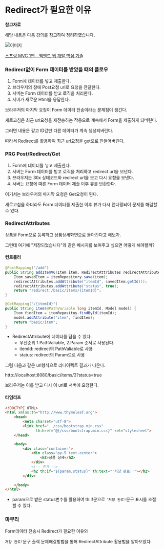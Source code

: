 # Redirect가 필요한 이유

**참고자료**

해당 내용은 다음 강의를 참고하여 정리하였습니다.

![이미지](https://cdn.inflearn.com/public/courses/326674/cover/4657d793-56a4-42f3-9d44-dc88d125a49e)

[스프링 MVC 1편 - 백엔드 웹 개발 핵심 기술](https://www.inflearn.com/course/%EC%8A%A4%ED%94%84%EB%A7%81-mvc-1/dashboard)





### Redirect없이 Form 데이터를 받았을 떄의 플로우

1. Form에 데이터를 넣고 제출한다.
2. 브라우저의 창에 Post요청 url로 요청을 전달한다.
3. 서버는 Form 데이터를 받고 로직을 처리한다.
4. 서버가 새로운 Html을 응답한다.



브라우저의 마지막 요청이 Form 데이터 전송이라는 문제점이 생긴다.

새로고침은 최근 url요청을 재전송하는 작용으로 계속해서 Form을 제출하게 되버린다.

그러면 내용은 같고 ID값만 다른 데이터가 계속 생성되버린다.

따라서 Redirect를 활용하여 최근 url요청을 get으로 만들어버린다.



### PRG Post/Redirect/Get 

1. Form에 데이터를 넣고 제출한다.
2. 서버는 Form 데이터를 받고 로직을 처리하고 redirect url을 보낸다.
3. 브라우저는 30x 상태코드와 redirect url을 보고 다시 요청을 보낸다.
4. 서버는 요청에 따른 Form 데이터 제출 이후 뷰를 반환한다.



여기서는 브라우저의 마지막 요청은 Get요청이 된다.

새로고침을 하더라도 Form 데이터를 제출한 이후 뷰가 다시 랜더링되어 문제를 해결할 수 있다.





### RedirectAttributes

상품을 Form으로 등록하고 상품상세화면으로 돌아간다고 해보자.

그런데 여기에 "저장되었습니다"와 같은 메시지를 보여주고 싶으면 어떻게 해야할까?



#### 컨트롤러

```java
@PostMapping("/add")
public String addItemV6(Item item, RedirectAttributes redirectAttributes) {
    Item savedItem = itemRepository.save(item);
    redirectAttributes.addAttribute("itemId", savedItem.getId());
    redirectAttributes.addAttribute("status", true);
    return "redirect:/basic/items/{itemId}";
}

@GetMapping("/{itemId}")
public String item(@PathVariable long itemId, Model model) {
    Item findItem = itemRepositoy.findById(itemId);
    model.addAttribute("item", findItem);
    return "basic/item";
}
```

- RedirectAttribute에 데이터를 담을 수 있다.
  - 우선순위 1.PathValiable, 2.Param 순서로 사용된다.
  - itemId: redirect의 PathValiable로 사용
  - status: redirect의 Param으로 사용



그럼 다음과 같은 url형식으로 리다이렉트 결과가 나온다.

http://localhost:8080/basic/items/3?status=true

브라우저는 이를 받고 다시 이 url로 서버에 요청한다.



#### 타임리프

```html
<!DOCTYPE HTML>
<html xmlns:th="http://www.thymeleaf.org">
    <head>
        <meta charset="utf-8">
        <link href="../css/bootstrap.min.css"
              th:href="@{/css/bootstrap.min.css}" rel="stylesheet">
    </head>

    <body>
        <div class="container">
            <div class="py-5 text-center">
                <h2>상품 상세</h2>
            </div>
            <!-- 추가 -->
            <h2 th:if="${param.status}" th:text="'저장 완료!'"></h2>
        </div>
        
    </body>
</html>
```

- param으로 받은 status변수를 활용하여 th:if문으로 `'저장 완료!`문구 표시를 조절할 수 있다.



### 마무리

Form데이터 전송시 Redirect가 필요한 이유와

`저장 완료!`문구 출력 문제해결방법을 통해 RedirectAttribute 활용법을 알아보았다.


